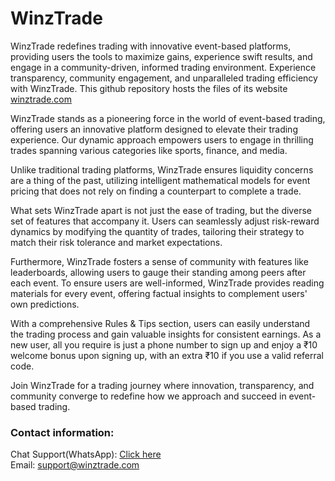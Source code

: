 # WinzTrade

WinzTrade redefines trading with innovative event-based platforms, providing users the tools to maximize gains, experience swift results, and engage in a community-driven, informed trading environment. Experience transparency, community engagement, and unparalleled trading efficiency with WinzTrade.
This github repository hosts the files of its website [winztrade.com](https://winztrade.com)

WinzTrade stands as a pioneering force in the world of event-based trading, offering users an innovative platform designed to elevate their trading experience. Our dynamic approach empowers users to engage in thrilling trades spanning various categories like sports, finance, and media.

Unlike traditional trading platforms, WinzTrade ensures liquidity concerns are a thing of the past, utilizing intelligent mathematical models for event pricing that does not rely on finding a counterpart to complete a trade.

What sets WinzTrade apart is not just the ease of trading, but the diverse set of features that accompany it. Users can seamlessly adjust risk-reward dynamics by modifying the quantity of trades, tailoring their strategy to match their risk tolerance and market expectations. 

Furthermore, WinzTrade fosters a sense of community with features like leaderboards, allowing users to gauge their standing among peers after each event. To ensure users are well-informed, WinzTrade provides reading materials for every event, offering factual insights to complement users' own predictions.

With a comprehensive Rules & Tips section, users can easily understand the trading process and gain valuable insights for consistent earnings. As a new user, all you require is just a phone number to sign up and enjoy a ₹10 welcome bonus upon signing up, with an extra ₹10 if you use a valid referral code.

Join WinzTrade for a trading journey where innovation, transparency, and community converge to redefine how we approach and succeed in event-based trading.

### Contact information:
Chat Support(WhatsApp): [Click here](https://wa.me/919359938438)<br/>
Email: [support@winztrade.com](support@winztrade.com)
